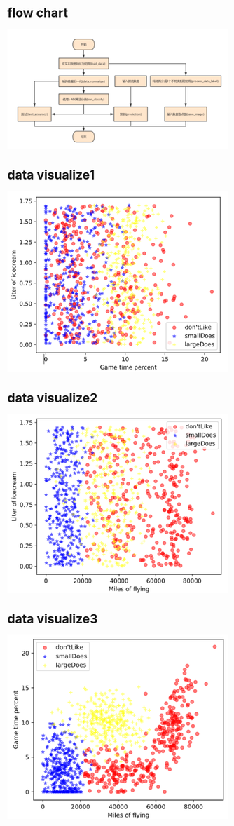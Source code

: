 # flow chart
![dfas](https://github.com/boobpoop/K-NN/blob/master/knn/image/K-NN.jpg)

# data visualize1
![rew](https://github.com/boobpoop/K-NN/blob/master/knn/image/data_visualize1.png)

# data visualize2
![reqw](https://github.com/boobpoop/K-NN/blob/master/knn/image/data_visualize2.png)

# data visualize3
![dfas](https://github.com/boobpoop/K-NN/blob/master/knn/image/data_visualize3.png)

